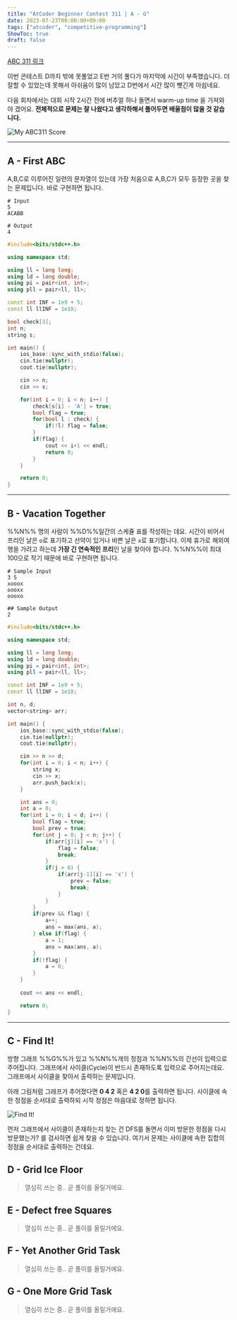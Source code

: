 ```yaml
---
title: "AtCoder Beginner Contest 311 | A - G"
date: 2023-07-23T00:00:00+09:00
tags: ["atcoder", "competitive-programming"]
ShowToc: true
draft: false
---
```


[ABC 311 링크](https://atcoder.jp/contests/abc311/tasks)

이번 콘테스트 D까지 밖에 못풀었고 E번 거의 풀다가 마지막에 시간이 부족했습니다. 더 잘할 수 있었는데 못해서 아쉬움이 많이 남았고 D번에서 시간 많이 뺏긴게 아쉽네요. 

다음 회차에서는 대회 시작 2시간 전에 버추얼 하나 돌면서 warm-up time 을 가져와야 겠어요. **전체적으로 문제는 잘 나왔다고 생각하해서 풀어두면 배울점이 많을 것 같습니다.**

![My ABC311 Score](/images/abc311/abc311_score.png)

--------

## A - First ABC
A,B,C로 이루어진 일련의 문자열이 있는데 가장 처음으로 A,B,C가 모두 등장한 곳을 찾는 문제입니다. 바로 구현하면 됩니다.

```shell
# Input
5
ACABB

# Output
4
```

```cpp
#include<bits/stdc++.h>

using namespace std;

using ll = long long;
using ld = long double;
using pi = pair<int, int>;
using pll = pair<ll, ll>;

const int INF = 1e9 + 5;
const ll llINF = 1e18;

bool check[3];
int n;
string s;

int main() {
    ios_base::sync_with_stdio(false);
    cin.tie(nullptr);
    cout.tie(nullptr);

    cin >> n;
    cin >> s;

    for(int i = 0; i < n; i++) {
        check[s[i] - 'A'] = true;
        bool flag = true;
        for(bool l : check) {
            if(!l) flag = false;
        }
        if(flag) {
            cout << i+1 << endl;
            return 0;
        }
    }

    return 0;
}
```

--------

## B - Vacation Together
%%N%% 명의 사람이 %%D%%일간의 스케쥴 표를 작성하는 데요. 시간이 비어서 프리인 날은 `o`로 표기하고 선약이 있거나 바쁜 날은 `x`로 표기합니다. 이제 휴가로 해외여행을 가려고 하는데 **가장 긴 연속적인 프리**인 날을 찾아야 합니다. %%N%%이 최대 100으로 작기 때문에 바로 구현하면 됩니다.

```shell
# Sample Input
3 5
xooox
oooxx
oooxo

## Sample Output
2
```

```cpp
#include<bits/stdc++.h>

using namespace std;

using ll = long long;
using ld = long double;
using pi = pair<int, int>;
using pll = pair<ll, ll>;

const int INF = 1e9 + 5;
const ll llINF = 1e18;

int n, d;
vector<string> arr;

int main() {
    ios_base::sync_with_stdio(false);
    cin.tie(nullptr);
    cout.tie(nullptr);

    cin >> n >> d;
    for(int i = 0; i < n; i++) {
        string x;
        cin >> x;
        arr.push_back(x);
    }

    int ans = 0;
    int a = 0;
    for(int i = 0; i < d; i++) {
        bool flag = true;
        bool prev = true;
        for(int j = 0; j < n; j++) {
            if(arr[j][i] == 'x') {
                flag = false;
                break;
            }
            if(j > 0) {
                if(arr[j-1][i] == 'x') {
                    prev = false;
                    break;
                }
            }
        }
        if(prev && flag) {
            a++;
            ans = max(ans, a);
        } else if(flag) {
            a = 1;
            ans = max(ans, a);
        }
        if(!flag) {
            a = 0;
        }
    }
    
    cout << ans << endl;

    return 0;
}
```

--------

## C - Find It!
방향 그래프 %%G%%가 있고 %%N%%개의 정점과 %%N%%의 간선이 입력으로 주어집니다. 그래프에서 사이클(Cycle)이 반드시 존재하도록 입력으로 주어지는데요. 그래프에서 사이클을 찾아서 출력하는 문제입니다.

아래 그림처럼 그래프가 추어졌다면 **0 4 2** 혹은 **4 2 0**를 출력하면 됩니다. 사이클에 속한 정점을 순서대로 출력하되 시작 정점은 마음대로 정하면 됩니다.

![Find It!](/images/abc311/graph.png)

먼저 그래프에서 사이클이 존재하는지 찾는 건 DFS를 돌면서 이미 방문한 정점을 다시 방문했는가? 를 검사하면 쉽게 찾을 수 있습니다. 여기서 문제는 사이클에 속한 집합의 정점을 순서대로 출력하는 건데요. 

## D - Grid Ice Floor
> 열심히 쓰는 중.. 곧 풀이를 올릴거에요.

## E - Defect free Squares
> 열심히 쓰는 중.. 곧 풀이를 올릴거에요.

## F - Yet Another Grid Task
> 열심히 쓰는 중.. 곧 풀이를 올릴거에요.

## G - One More Grid Task
> 열심히 쓰는 중.. 곧 풀이를 올릴거에요.